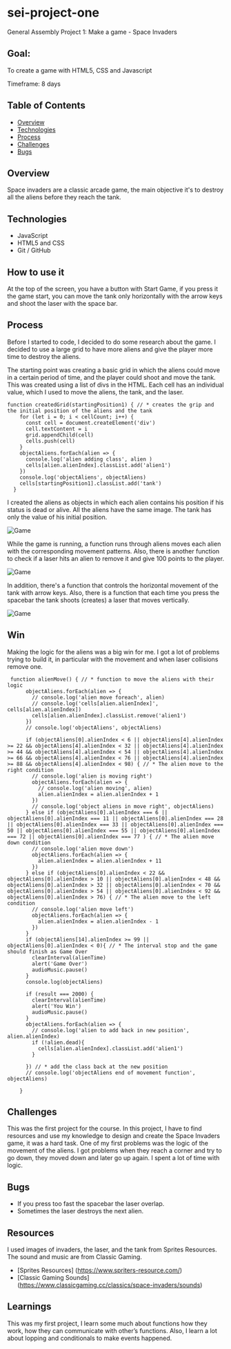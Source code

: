 # sei-project-one

General Assembly Project 1: Make a game - Space Invaders

## Goal: 
To create a game with HTML5, CSS and Javascript

Timeframe: 8 days

## Table of Contents

- [Overview](#overview)
- [Technologies](#technologies)
- [Process](#process)
- [Challenges](#challenges)
- [Bugs](#bugs)

## Overview

Space invaders are a classic arcade game, the main objective it's to destroy all the aliens before they reach the tank.

## Technologies

- JavaScript 
- HTML5 and CSS
- Git / GitHub

## How to use it

At the top of the screen, you have a button with Start Game, if you press it the game start, you can move the tank only horizontally with the arrow keys and shoot the laser with the space bar.

## Process

Before I started to code, I decided to do some research about the game. I decided to use a large grid to have more aliens and give the player more time to destroy the aliens.

The starting point was creating a basic grid in which the aliens could move in a certain period of time, and the player could shoot and move the tank. This was created using a list of divs in the HTML. Each cell has an individual value, which I used to move the aliens, the tank, and the laser.


```
function createdGrid(startingPosition1) { // * creates the grip and the initial position of the aliens and the tank
    for (let i = 0; i < cellCount; i++) {
      const cell = document.createElement('div')
      cell.textContent = i
      grid.appendChild(cell)
      cells.push(cell)
    }
    objectAliens.forEach(alien => {
      console.log('alien adding class', alien )
      cells[alien.alienIndex].classList.add('alien1')
    })
    console.log('objectAliens', objectAliens)
    cells[startingPosition1].classList.add('tank')
  }

```

I created the aliens as objects in which each alien contains his position if his status is dead or alive. All the aliens have the same image. The tank has only the value of his initial position.
 
![Game](/assets/Game.png)
 
While the game is running, a function runs through aliens moves each alien with the corresponding movement patterns. Also, there is another function to check if a laser hits an alien to remove it and give 100 points to the player.
 
![Game](/assets/Alienmove.png)
 
In addition, there's a function that controls the horizontal movement of the tank with arrow keys. Also, there is a function that each time you press the spacebar the tank shoots (creates) a laser that moves vertically.

![Game](/assets/Laser.png)

## Win 

Making the logic for the aliens was a big win for me. I got a lot of problems trying to build it, in particular with the movement and when laser collisions remove one.

```
 function alienMove() { // * function to move the aliens with their logic
      objectAliens.forEach(alien => {
        // console.log('alien move foreach', alien)
        // console.log('cells[alien.alienIndex]', cells[alien.alienIndex])
        cells[alien.alienIndex].classList.remove('alien1')
      })
      // console.log('objectAliens', objectAliens)

      if (objectAliens[0].alienIndex < 6 || objectAliens[4].alienIndex >= 22 && objectAliens[4].alienIndex < 32 || objectAliens[4].alienIndex >= 44 && objectAliens[4].alienIndex < 54 || objectAliens[4].alienIndex >= 66 && objectAliens[4].alienIndex < 76 || objectAliens[4].alienIndex >= 88 && objectAliens[4].alienIndex < 98) { // * The alien move to the right condition
        // console.log('alien is moving right')
        objectAliens.forEach(alien => {
          // console.log('alien moving', alien)
          alien.alienIndex = alien.alienIndex + 1
        })
        // console.log('object aliens in move right', objectAliens)
      } else if (objectAliens[0].alienIndex === 6 || objectAliens[0].alienIndex === 11 || objectAliens[0].alienIndex === 28 || objectAliens[0].alienIndex === 33 || objectAliens[0].alienIndex === 50 || objectAliens[0].alienIndex === 55 || objectAliens[0].alienIndex === 72 || objectAliens[0].alienIndex === 77 ) { // * The alien move down condition
        // console.log('alien move down')
        objectAliens.forEach(alien => {
          alien.alienIndex = alien.alienIndex + 11
        })
      } else if (objectAliens[0].alienIndex < 22 && objectAliens[0].alienIndex > 10 || objectAliens[0].alienIndex < 48 && objectAliens[0].alienIndex > 32 || objectAliens[0].alienIndex < 70 && objectAliens[0].alienIndex > 54 || objectAliens[0].alienIndex < 92 && objectAliens[0].alienIndex > 76) { // * The alien move to the left condition
        // console.log('alien move left')
        objectAliens.forEach(alien => {
          alien.alienIndex = alien.alienIndex - 1
        })
      }
      if (objectAliens[14].alienIndex >= 99 || objectAliens[0].alienIndex < 0){ // * The interval stop and the game should finish as Game Over
        clearInterval(alienTime)
        alert('Game Over')
        audioMusic.pause()
      }
      console.log(objectAliens)
      
      if (result === 2000) {
        clearInterval(alienTime)
        alert('You Win')
        audioMusic.pause()
      }
      objectAliens.forEach(alien => {
        // console.log('alien to add back in new position', alien.alienIndex)
        if (!alien.dead){
          cells[alien.alienIndex].classList.add('alien1')
        }
        
      }) // * add the class back at the new position
      // console.log('objectAliens end of movement function', objectAliens)
      
    }
```


## Challenges

This was the first project for the course. In this project, I have to find resources and use my knowledge to design and create the Space Invaders game, it was a hard task. One of my first problems was the logic of the movement of the aliens. I got problems when they reach a corner and try to go down, they moved down and later go up again. I spent a lot of time with logic.
 
 
## Bugs
 
* If you press too fast the spacebar the laser overlap.
* Sometimes the laser destroys the next alien.
 
## Resources
 
I used images of invaders, the laser, and the tank from Sprites Resources. The sound and music are from Classic Gaming.
 
* [Sprites Resources] (https://www.spriters-resource.com/)
* [Classic Gaming Sounds] (https://www.classicgaming.cc/classics/space-invaders/sounds)
 
## Learnings
 
This was my first project, I learn some much about functions how they work, how they can communicate with other’s functions. Also, I learn a lot about lopping and conditionals to make events happened.

